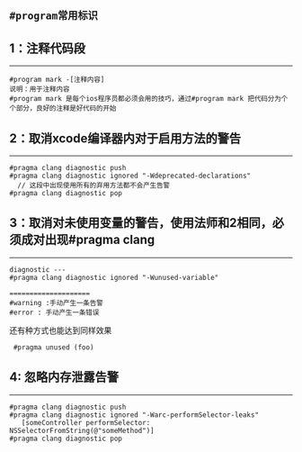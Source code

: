 ## ````#program常用标识 ````

##  1：注释代码段
--- 

````
#program mark -[注释内容]
说明：用于注释内容
#program mark 是每个ios程序员都必须会用的技巧，通过#program mark 把代码分为个个部分，良好的注释是好代码的开始
````

## 2：取消xcode编译器内对于启用方法的警告
--- 
 
````
#pragma clang diagnostic push
#pragma clang diagnostic ignored "-Wdeprecated-declarations"
  // 这段中出现使用所有的弃用方法都不会产生告警       
#pragma clang diagnostic pop

````

##  3：取消对未使用变量的警告，使用法师和2相同，必须成对出现#pragma clang 
--- 

````
diagnostic ---
#pragma clang diagnostic ignored "-Wunused-variable"   

====================
#warning :手动产生一条告警
#error : 手动产生一条错误
````

还有种方式也能达到同样效果

````
 #pragma unused (foo)

````

##  4: 忽略内存泄露告警
--- 

````
#pragma clang diagnostic push 
#pragma clang diagnostic ignored "-Warc-performSelector-leaks" 
   [someController performSelector: NSSelectorFromString(@"someMethod")]
#pragma clang diagnostic pop
````